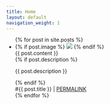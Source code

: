 ```yaml
---
title: Home
layout: default
navigation_weight: 1
---
```

<ul>
  {% for post in site.posts %}
    <li>
      <div class= "post">
        {% if post.image %} <img src= "/content/{{ post.image }}.png"> {% endif %}
        <div class= "post-content">
          {{ post.content }}
          <div class = "post-meta">
            <div class = "post-nowplaying">
              {% if post.description %} <p>{{ post.description }}</p> {% endif %}
            </div>
            <div class = "post-permalink">
              #{{ post.title }} | <a href="{{ post.url }}">PERMALINK</a>
            </div>
          </div>
        </div>
       </div>
    </li>
  {% endfor %}
</ul>